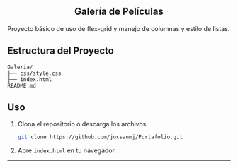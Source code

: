 <h2 align="center"> Galería de Películas </h2>

Proyecto básico de uso de flex-grid y manejo de columnas y estilo de listas.

## Estructura del Proyecto

```
Galeria/
├── css/style.css
├── index.html
README.md
```
## Uso

1. Clona el repositorio o descarga los archivos:

   ```sh
   git clone https://github.com/jocsanmj/Portafolio.git
   ```
3. Abre `index.html` en tu navegador.

---
